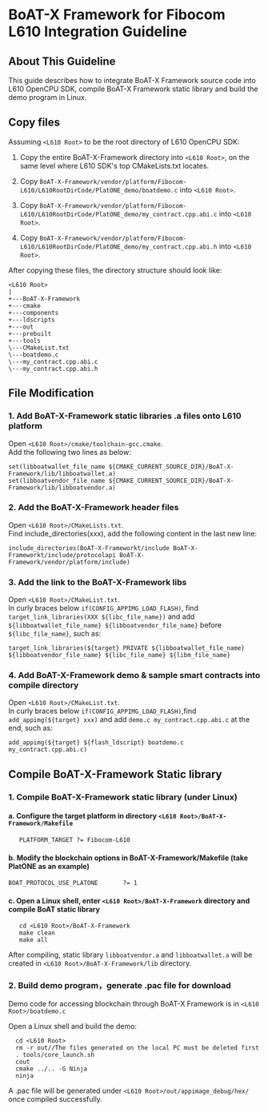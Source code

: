 # BoAT-X Framework for Fibocom L610 Integration Guideline


## About This Guideline

This guide describes how to integrate BoAT-X Framework source code into L610 OpenCPU SDK, compile BoAT-X Framework static library and build the demo program in Linux.


## Copy files

Assuming `<L610 Root>` to be the root directory of L610 OpenCPU SDK:

1. Copy the entire BoAT-X-Framework directory into `<L610 Root>`, on the same level where L610 SDK's top CMakeLists.txt locates.

2. Copy `BoAT-X-Framework/vendor/platform/Fibocom-L610/L610RootDirCode/PlatONE_demo/boatdemo.c` into `<L610 Root>`.

3. Copy `BoAT-X-Framework/vendor/platform/Fibocom-L610/L610RootDirCode/PlatONE_demo/my_contract.cpp.abi.c` into `<L610 Root>`.

4. Copy `BoAT-X-Framework/vendor/platform/Fibocom-L610/L610RootDirCode/PlatONE_demo/my_contract.cpp.abi.h` into `<L610 Root>`.


After copying these files, the directory structure should look like:

```
<L610 Root>
|
+---BoAT-X-Framework
+---cmake
+---components
+---ldscripts
+---out
+---prebuilt
+---tools
\---CMakeList.txt
\---boatdemo.c
\---my_contract.cpp.abi.c
\---my_contract.cpp.abi.h
```


## File Modification

### 1. Add BoAT-X-Framework static libraries .a files onto L610 platform

Open `<L610 Root>/cmake/toolchain-gcc.cmake`.  
Add the following two lines as below:

    set(libboatwallet_file_name ${CMAKE_CURRENT_SOURCE_DIR}/BoAT-X-Framework/lib/libboatwallet.a)
    set(libboatvendor_file_name ${CMAKE_CURRENT_SOURCE_DIR}/BoAT-X-Framework/lib/libboatvendor.a)


### 2. Add the BoAT-X-Framework header files
Open `<L610 Root>/CMakeLists.txt`.  
Find include_directories(xxx), add the following content in the last new line:

    include_directories(BoAT-X-Frameworkt/include BoAT-X-Frameworkt/include/protocolapi BoAT-X-Framework/vendor/platform/include)


### 3. Add the link to the BoAT-X-Framework libs

Open `<L610 Root>/CMakeList.txt`.  
In curly braces below `if(CONFIG_APPIMG_LOAD_FLASH)`, find `target_link_libraries(XXX ${libc_file_name})` and add `${libboatwallet_file_name} ${libboatvendor_file_name}` before `${libc_file_name}`, such as:

    target_link_libraries(${target} PRIVATE ${libboatwallet_file_name} ${libboatvendor_file_name} ${libc_file_name} ${libm_file_name} 


### 4. Add BoAT-X-Framework demo & sample smart contracts into compile directory
Open `<L610 Root>/CMakeList.txt`.  
In curly braces below `if(CONFIG_APPIMG_LOAD_FLASH)`,find `add_appimg(${target} xxx)` and add `demo.c my_contract.cpp.abi.c` at the end, such as:

    add_appimg(${target} ${flash_ldscript} boatdemo.c my_contract.cpp.abi.c)


## Compile BoAT-X-Framework Static library

### 1. Compile BoAT-X-Framework static library (under Linux)

   #### a. Configure the target platform in directory `<L610 Root>/BoAT-X-Framework/Makefile`
   ```
      PLATFORM_TARGET ?= Fibocom-L610
   ```
   
   #### b. Modify the blockchain options in BoAT-X-Framework/Makefile (take PlatONE as an example)
   ```
   BOAT_PROTOCOL_USE_PLATONE       ?= 1
   ```


   #### c. Open a Linux shell, enter `<L610 Root>/BoAT-X-Framework` directory and compile BoAT static library
   ```
      cd <L610 Root>/BoAT-X-Framework
      make clean
      make all
   ```

   After compiling, static library `libboatvendor.a` and `libboatwallet.a` will be created in `<L610 Root>/BoAT-X-Framework/lib` directory.


### 2. Build demo program，generate .pac file for download

   Demo code for accessing blockchain through BoAT-X Framework is in `<L610 Root>/boatdemo.c`

   Open a Linux shell and build the demo:

      cd <L610 Root>
      rm -r out//The files generated on the local PC must be deleted first
      . tools/core_launch.sh
      cout
      cmake ../.. -G Ninja
      ninja


   A .pac file will be generated under  `<L610 Root>/out/appimage_debug/hex/` once compiled successfully.

